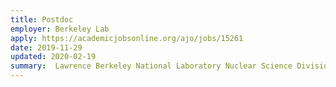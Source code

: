 ```yaml
---
title: Postdoc
employer: Berkeley Lab
apply: https://academicjobsonline.org/ajo/jobs/15261
date: 2019-11-29
updated: 2020-02-19
summary:  Lawrence Berkeley National Laboratory Nuclear Science Division
---
```

